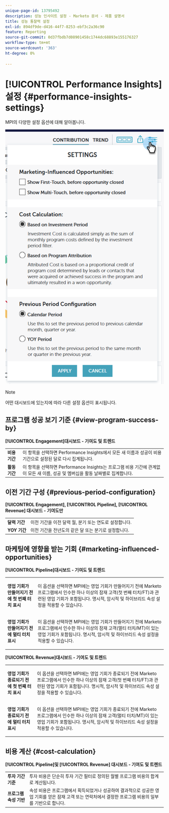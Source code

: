```yaml
---
unique-page-id: 13795492
description: 성능 인사이트 설정 - Marketo 문서 - 제품 설명서
title: 성능 통찰력 설정
exl-id: 894df9de-d416-44f7-8253-ebf3c2a36c90
feature: Reporting
source-git-commit: 0d37fbdb7d08901458c1744dc68893e155176327
workflow-type: tm+mt
source-wordcount: '363'
ht-degree: 0%

---
```


# [!UICONTROL Performance Insights] 설정 {#performance-insights-settings}

MPI의 다양한 설정 옵션에 대해 알아봅니다.

![](assets/1-3.png)

>[!NOTE]
>
>어떤 대시보드에 있는지에 따라 다른 설정 옵션이 표시됩니다.

## 프로그램 성공 보기 기준 {#view-program-success-by}

**[!UICONTROL Engagement]대시보드 - 기여도 및 트렌드**

<table> 
 <tbody> 
  <tr> 
   <td><strong>비용 기간</strong></td> 
   <td>이 항목을 선택하면 Performance Insights에서 모든 새 이름과 성공이 비용 기간으로 설정된 달로 다시 집계됩니다.</td> 
  </tr> 
  <tr> 
   <td><strong>활동 기간</strong></td> 
   <td>이 항목을 선택하면 Performance Insights는 프로그램 비용 기간에 관계없이 모든 새 이름, 성공 및 멤버십을 활동 날짜별로 집계합니다.</td> 
  </tr> 
 </tbody> 
</table>

## 이전 기간 구성 {#previous-period-configuration}

**[!UICONTROL Engagement], [!UICONTROL Pipeline], [!UICONTROL Revenue] 대시보드 - 기여도만**

<table> 
 <tbody> 
  <tr> 
   <td><strong>달력 기간</strong></td> 
   <td>이전 기간을 이전 달력 월, 분기 또는 연도로 설정합니다.</td> 
  </tr> 
  <tr> 
   <td><strong>YOY 기간</strong></td> 
   <td>이전 기간을 전년도의 같은 달 또는 분기로 설정합니다.</td> 
  </tr> 
 </tbody> 
</table>

## 마케팅에 영향을 받는 기회 {#marketing-influenced-opportunities}

**[!UICONTROL Pipeline]대시보드 - 기여도 및 트렌드**

<table> 
 <tbody> 
  <tr> 
   <td><strong>영업 기회가 만들어지기 전에 첫 번째 터치 표시</strong></td> 
   <td><p>이 옵션을 선택하면 MPI에는 영업 기회가 만들어지기 전에 Marketo 프로그램에서 인수한 하나 이상의 잠재 고객(첫 번째 터치/FT)과 관련된 영업 기회가 포함됩니다. 명시적, 암시적 및 하이브리드 속성 설정을 적용할 수 있습니다.</p></td> 
  </tr> 
  <tr> 
   <td><strong>영업 기회가 만들어지기 전에 멀티 터치 표시</strong></td> 
   <td><p>이 옵션을 선택하면 MPI에는 영업 기회가 만들어지기 전에 Marketo 프로그램에서 인수한 하나 이상의 잠재 고객(멀티 터치/MT)이 있는 영업 기회가 포함됩니다. 명시적, 암시적 및 하이브리드 속성 설정을 적용할 수 있습니다.</p></td> 
  </tr> 
 </tbody> 
</table>

**[!UICONTROL Revenue]대시보드 - 기여도 및 트렌드**

<table> 
 <tbody> 
  <tr> 
   <td><strong>영업 기회가 종료되기 전에 첫 번째 터치 표시</strong></td> 
   <td><p>이 옵션을 선택하면 MPI에는 영업 기회가 종료되기 전에 Marketo 프로그램에서 인수한 하나 이상의 잠재 고객(첫 번째 터치/FT)과 관련된 영업 기회가 포함됩니다. 명시적, 암시적 및 하이브리드 속성 설정을 적용할 수 있습니다.</p></td> 
  </tr> 
  <tr> 
   <td><strong>영업 기회가 종료되기 전에 멀티 터치 표시</strong></td> 
   <td><p>이 옵션을 선택하면 MPI에는 영업 기회가 종료되기 전에 Marketo 프로그램에서 인수한 하나 이상의 잠재 고객(멀티 터치/MT)이 있는 영업 기회가 포함됩니다. 명시적, 암시적 및 하이브리드 속성 설정을 적용할 수 있습니다.</p></td> 
  </tr> 
 </tbody> 
</table>

## 비용 계산 {#cost-calculation}

**[!UICONTROL Pipeline]및 [!UICONTROL Revenue] 대시보드 - 기여도 및 트렌드**

<table> 
 <tbody> 
  <tr> 
   <td><strong>투자 기간 기준</strong></td> 
   <td>투자 비용은 단순히 투자 기간 필터로 정의된 월별 프로그램 비용의 합계로 계산됩니다.</td> 
  </tr> 
  <tr> 
   <td><strong>프로그램 속성 기반</strong></td> 
   <td>속성 비용은 프로그램에서 획득되었거나 성공하여 결과적으로 성공한 영업 기회를 얻은 잠재 고객 또는 연락처에서 결정한 프로그램 비용의 일부를 기반으로 합니다.</td> 
  </tr> 
 </tbody> 
</table>
